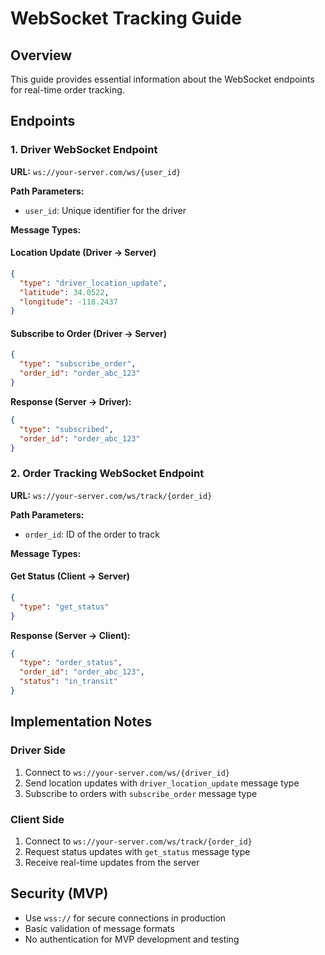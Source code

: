# WebSocket Tracking Guide

## Overview
This guide provides essential information about the WebSocket endpoints for real-time order tracking.

## Endpoints

### 1. Driver WebSocket Endpoint
**URL:** `ws://your-server.com/ws/{user_id}`

**Path Parameters:**
- `user_id`: Unique identifier for the driver

**Message Types:**

#### Location Update (Driver → Server)
```json
{
  "type": "driver_location_update",
  "latitude": 34.0522,
  "longitude": -118.2437
}
```

#### Subscribe to Order (Driver → Server)
```json
{
  "type": "subscribe_order",
  "order_id": "order_abc_123"
}
```

**Response (Server → Driver):**
```json
{
  "type": "subscribed",
  "order_id": "order_abc_123"
}
```

### 2. Order Tracking WebSocket Endpoint
**URL:** `ws://your-server.com/ws/track/{order_id}`

**Path Parameters:**
- `order_id`: ID of the order to track

**Message Types:**

#### Get Status (Client → Server)
```json
{
  "type": "get_status"
}
```

**Response (Server → Client):**
```json
{
  "type": "order_status",
  "order_id": "order_abc_123",
  "status": "in_transit"
}
```

## Implementation Notes

### Driver Side
1. Connect to `ws://your-server.com/ws/{driver_id}`
2. Send location updates with `driver_location_update` message type
3. Subscribe to orders with `subscribe_order` message type

### Client Side
1. Connect to `ws://your-server.com/ws/track/{order_id}`
2. Request status updates with `get_status` message type
3. Receive real-time updates from the server

## Security (MVP)
- Use `wss://` for secure connections in production
- Basic validation of message formats
- No authentication for MVP development and testing
